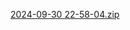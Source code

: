 [2024-09-30 22-58-04.zip](https://github.com/user-attachments/files/17196595/2024-09-30.22-58-04.zip)
